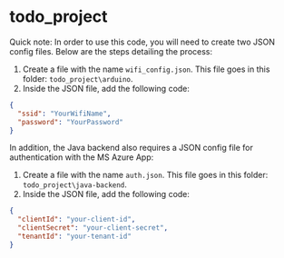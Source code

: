 # todo_project
Quick note: In order to use this code, you will need to create two JSON config files. Below are the steps detailing the process:

1. Create a file with the name ```wifi_config.json```. This file goes in this folder: ```todo_project\arduino```.
2. Inside the JSON file, add the following code:
```json /
{
  "ssid": "YourWifiName",
  "password": "YourPassword"
} 
```
In addition, the Java backend also requires a JSON config file for authentication with the MS Azure App:
1. Create a file with the name ```auth.json```. This file goes in this folder: ```todo_project\java-backend```.
2. Inside the JSON file, add the following code:
```json /
{
  "clientId": "your-client-id",
  "clientSecret": "your-client-secret",
  "tenantId": "your-tenant-id"
}
```

